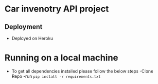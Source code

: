 # Car invenotry API project

## Deployment
- Deployed on Heroku

# Running on a local machine
- To get all dependencies installed please follow the below steps
-Clone Repo
-run `pip install -r requirements.txt`